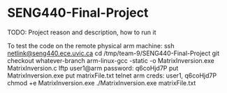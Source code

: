 # SENG440-Final-Project
TODO: Project reason and description, how to run it

To test the code on the remote physical arm machine:
ssh netlink@seng440.ece.uvic.ca
cd /tmp/team-9/SENG440-Final-Project
git checkout whatever-branch
arm-linux-gcc -static -o MatrixInversion.exe MatrixInversion.c
lftp user1@arm
    password: q6coHjd7P
put MatrixInversion.exe
put matrixFile.txt
telnet arm
    creds: user1, q6coHjd7P
chmod +e MatrixInversion.exe
./MatrixInversion.exe matrixFile.txt